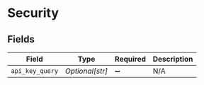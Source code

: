 # Security


## Fields

| Field              | Type               | Required           | Description        |
| ------------------ | ------------------ | ------------------ | ------------------ |
| `api_key_query`    | *Optional[str]*    | :heavy_minus_sign: | N/A                |